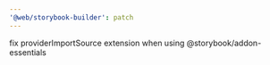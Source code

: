 ```yaml
---
'@web/storybook-builder': patch
---
```


fix providerImportSource extension when using @storybook/addon-essentials
